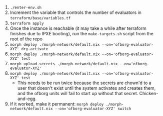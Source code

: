1. `./enter-env.sh`
1. Increment the variable that controls the number of evaluators in `terraform/base/variables.tf`
1. `terraform apply`
1. Once the instance is reachable (it may take a while after terraform finishes due to IPXE booting), run the `make-targets.sh` script from the root of the repo 
1. `morph deploy ./morph-network/default.nix --on='ofborg-evaluator-XYZ' dry-activate`
1. `morph deploy ./morph-network/default.nix --on='ofborg-evaluator-XYZ' test`
1. `morph upload-secrets ./morph-network/default.nix --on='ofborg-evaluator-XYZ'`
1. `morph deploy ./morph-network/default.nix --on='ofborg-evaluator-XYZ' test`
    - This needs to be run twice because the secrets are chown'd to a user that doesn't exist until the system activates and creates them, and the ofborg units will fail to start up without that secret. Chicken-and-egg.
1. If it worked, make it permanent: `morph deploy ./morph-network/default.nix --on='ofborg-evaluator-XYZ' switch`
